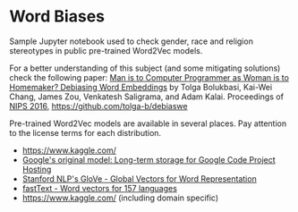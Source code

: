 # Word Biases

Sample Jupyter notebook used to check gender, race and religion stereotypes in public pre-trained Word2Vec models.

For a better understanding of this subject (and some mitigating solutions) check the following paper: 
[Man is to Computer Programmer as Woman is to
Homemaker? Debiasing Word Embeddings](http://papers.nips.cc/paper/6228-man-is-to-computer-programmer-as-woman-is-to-homemaker-debiasing-word-embeddings.pdf) by 
Tolga Bolukbasi, Kai-Wei Chang, James Zou, Venkatesh Saligrama, and Adam Kalai. Proceedings of [NIPS 2016](https://papers.nips.cc/paper/6228-man-is-to-computer-programmer-as-woman-is-to-homemaker-debiasing-word-embeddings), https://github.com/tolga-b/debiaswe

Pre-trained Word2Vec models are available in several places. Pay attention to the license terms for each distribution. 
- https://www.kaggle.com/
- [Google's original model: Long-term storage for Google Code Project Hosting](https://code.google.com/archive/p/word2vec/)
- [Stanford NLP's GloVe - Global Vectors for Word Representation](https://nlp.stanford.edu/projects/glove/)
- [fastText - Word vectors for 157 languages](https://fasttext.cc/docs/en/crawl-vectors.html)
- https://www.kaggle.com/ (including domain specific)

